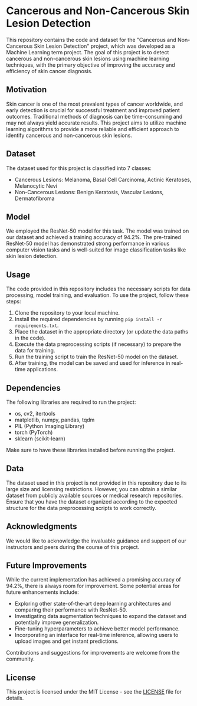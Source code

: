 # Cancerous and Non-Cancerous Skin Lesion Detection

This repository contains the code and dataset for the "Cancerous and Non-Cancerous Skin Lesion Detection" project, which was developed as a Machine Learning term project. The goal of this project is to detect cancerous and non-cancerous skin lesions using machine learning techniques, with the primary objective of improving the accuracy and efficiency of skin cancer diagnosis.

## Motivation
Skin cancer is one of the most prevalent types of cancer worldwide, and early detection is crucial for successful treatment and improved patient outcomes. Traditional methods of diagnosis can be time-consuming and may not always yield accurate results. This project aims to utilize machine learning algorithms to provide a more reliable and efficient approach to identify cancerous and non-cancerous skin lesions.

## Dataset
The dataset used for this project is classified into 7 classes:
- Cancerous Lesions: Melanoma, Basal Cell Carcinoma, Actinic Keratoses, Melanocytic Nevi
- Non-Cancerous Lesions: Benign Keratosis, Vascular Lesions, Dermatofibroma

## Model
We employed the ResNet-50 model for this task. The model was trained on our dataset and achieved a training accuracy of 94.2%. The pre-trained ResNet-50 model has demonstrated strong performance in various computer vision tasks and is well-suited for image classification tasks like skin lesion detection.

## Usage
The code provided in this repository includes the necessary scripts for data processing, model training, and evaluation. To use the project, follow these steps:

1. Clone the repository to your local machine.
2. Install the required dependencies by running `pip install -r requirements.txt`.
3. Place the dataset in the appropriate directory (or update the data paths in the code).
4. Execute the data preprocessing scripts (if necessary) to prepare the data for training.
5. Run the training script to train the ResNet-50 model on the dataset.
6. After training, the model can be saved and used for inference in real-time applications.

## Dependencies
The following libraries are required to run the project:
- os, cv2, itertools
- matplotlib, numpy, pandas, tqdm
- PIL (Python Imaging Library)
- torch (PyTorch)
- sklearn (scikit-learn)

Make sure to have these libraries installed before running the project.

## Data
The dataset used in this project is not provided in this repository due to its large size and licensing restrictions. However, you can obtain a similar dataset from publicly available sources or medical research repositories. Ensure that you have the dataset organized according to the expected structure for the data preprocessing scripts to work correctly.

## Acknowledgments
We would like to acknowledge the invaluable guidance and support of our instructors and peers during the course of this project.

## Future Improvements
While the current implementation has achieved a promising accuracy of 94.2%, there is always room for improvement. Some potential areas for future enhancements include:

- Exploring other state-of-the-art deep learning architectures and comparing their performance with ResNet-50.
- Investigating data augmentation techniques to expand the dataset and potentially improve generalization.
- Fine-tuning hyperparameters to achieve better model performance.
- Incorporating an interface for real-time inference, allowing users to upload images and get instant predictions.

Contributions and suggestions for improvements are welcome from the community.

## License
This project is licensed under the MIT License - see the [LICENSE](LICENSE) file for details.
